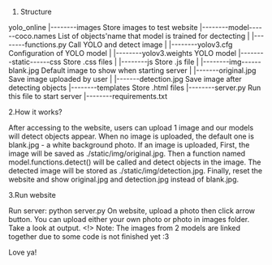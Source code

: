 1. Structure

yolo_online
    |--------images  Store images to test website
    |--------model------coco.names  List of objects'name that model is trained for dectecting
    |          |--------functions.py  Call YOLO and detect image
    |          |--------yolov3.cfg  Configuration of YOLO model
    |          |--------yolov3.weights  YOLO model
    |--------static------css  Store .css files
    |          |--------js  Store .js file
    |          |--------img------blank.jpg  Default image to show when starting server
    |                    |-------original.jpg  Save image uploaded by user
    |                    |-------detection.jpg  Save image after detecting objects
    |--------templates Store .html files
    |--------server.py  Run this file to start server
    |--------requirements.txt


2.How it works?

After accessing to the website, users can upload 1 image and our models will detect objects appear.
When no image is uploaded, the default one is blank.jpg - a white background photo.
If an image is uploaded,
First, the image will be saved as ./static/img/original.jpg.
Then a function named model.functions.detect() will be called and detect objects in the image. 
The detected image will be stored as ./static/img/detection.jpg.
Finally, reset the website and show original.jpg and detection.jpg instead of blank.jpg.


3.Run website

Run server: python server.py
On website, upload a photo then click arrow button. You can upload either your own photo or photo in images folder.
Take a look at output.
<!> Note: The images from 2 models are linked together due to some code is not finished yet :3

Love ya!
